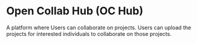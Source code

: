 # Open Collab Hub (OC Hub)
A platform where Users can collaborate on projects.
Users can upload the projects for interested individuals to collaborate on those projects.
